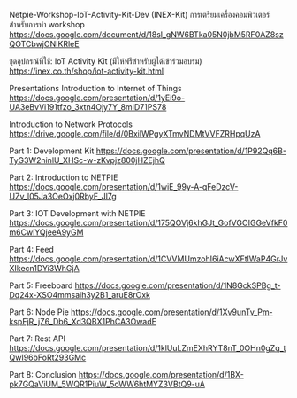 Netpie-Workshop-IoT-Activity-Kit-Dev (INEX-Kit)
การเตรียมเครื่องคอมพิวเตอร์สำหรับการทำ workshop
https://docs.google.com/document/d/18sl_gNW6BTka05N0jbM5RF0AZ8szQOTCbwjONIKRleE

ชุดอุปกรณ์ที่ใช้: IoT Activity Kit (มีให้ฟรีสำหรับผู้ได้เข้าร่วมอบรม)
https://inex.co.th/shop/iot-activity-kit.html

Presentations
Introduction to Internet of Things
https://docs.google.com/presentation/d/1yEi9o-UA3eBvVi191tfzo_3xtn4Ojy7Y_8mID71PS78

Introduction to Network Protocols
https://drive.google.com/file/d/0BxilWPgyXTmvNDMtVVFZRHpqUzA

Part 1: Development Kit
https://docs.google.com/presentation/d/1P92Qq6B-TyG3W2ninlU_XHSc-w-zKvpjz800jHZEjhQ

Part 2: Introduction to NETPIE
https://docs.google.com/presentation/d/1wiE_99y-A-qFeDzcV-UZv_l05Ja3OeOxj0RbyF_Jl7g

Part 3: IOT Development with NETPIE
https://docs.google.com/presentation/d/175QOVj6khGJt_GofVGOIGGeVfkF0m6CwlYQjeeA9yGM

Part 4: Feed
https://docs.google.com/presentation/d/1CVVMUmzohI6iAcwXFtlWaP4GrJvXIkecn1DYi3WhGjA

Part 5: Freeboard
https://docs.google.com/presentation/d/1N8GckSPBg_t-Dq24x-XSO4mmsaih3y2B1_aruE8rOxk

Part 6: Node Pie
https://docs.google.com/presentation/d/1Xv9unTv_Pm-kspFjR_jZ6_Db6_Xd3QBX1PhCA3OwadE

Part 7: Rest API
https://docs.google.com/presentation/d/1klUuLZmEXhRYT8nT_0OHn0gZq_tQwI96bFoRt293GMc

Part 8: Conclusion
https://docs.google.com/presentation/d/1BX-pk7GQaViUM_5WQR1PiuW_5oWW6htMYZ3VBtQ9-uA
